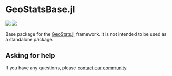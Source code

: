 # GeoStatsBase.jl

[![][build-img]][build-url] [![][codecov-img]][codecov-url]

Base package for the [GeoStats.jl](https://github.com/juliohm/GeoStats.jl)
framework. It is not intended to be used as a standalone package.

## Asking for help

If you have any questions, please [contact our community](https://juliaearth.github.io/GeoStats.jl/stable/about/community.html).

[build-img]: https://img.shields.io/github/actions/workflow/status/JuliaEarth/GeoStatsBase.jl/CI.yml?branch=master&style=flat-square
[build-url]: https://github.com/JuliaEarth/GeoStatsBase.jl/actions

[codecov-img]: https://codecov.io/gh/JuliaEarth/GeoStatsBase.jl/branch/master/graph/badge.svg
[codecov-url]: https://codecov.io/gh/JuliaEarth/GeoStatsBase.jl
